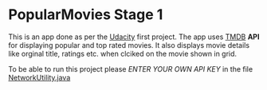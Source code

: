 # PopularMovies Stage 1
This is an app done as per the [Udacity](http://www.udacity.com) first project. The app uses [TMDB](https://www.themoviedb.org)
**API** for displaying popular and top rated movies. It also displays movie details like orginal title, ratings etc. when clciked on
the movie shown in grid.

To be able to run this project please *ENTER YOUR OWN API KEY* in the file [NetworkUtility.java](https://github.com/Krishna-Sapkota/PopularMovies1/blob/master/app/src/main/java/com/project/krishna/popularmovies/utils/NetworkUtility.java)


